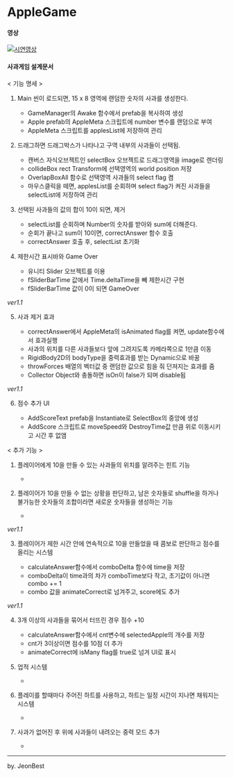 # AppleGame

#### 영상

[![시연영상](./version/thumnail_ver1.1.jpg)](./version/시연영상_ver.1.1.mkv)

#### 사과게임 설계문서

< 기능 명세 >

1. Main 씬이 로드되면, 15 x 8 영역에 랜덤한 숫자의 사과를 생성한다.

   - GameManager의 Awake 함수에서 prefab을 복사하여 생성
   - Apple prefab의 AppleMeta 스크립트에 number 변수를 랜덤으로 부여
   - AppleMeta 스크립트를 applesList에 저장하여 관리

2. 드래그하면 드래그박스가 나타나고 구역 내부의 사과들이 선택됨.

   - 캔버스 자식오브젝트인 selectBox 오브젝트로 드래그영역을 image로 렌더링
   - collideBox rect Transform에 선택영역의 world position 저장
   - OverlapBoxAll 함수로 선택영역 사과들의 select flag 켬
   - 마우스클릭을 떼면, applesList를 순회하며 select flag가 켜진 사과들을 selectList에 저장하여 관리

3. 선택된 사과들의 값의 합이 10이 되면, 제거

   - selectList를 순회하며 Number의 숫자를 받아와 sum에 더해준다.
   - 순회가 끝나고 sum이 10이면, correctAnswer 함수 호출
   - correctAnswer 호출 후, selectList 초기화

4. 제한시간 표시바와 Game Over

   - 유니티 Slider 오브젝트를 이용
   - fSliderBarTime 값에서 Time.deltaTime을 빼 제한시간 구현
   - fSliderBarTime 값이 0이 되면 GameOver

*ver1.1*

5. 사과 제거 효과

   - correctAnswer에서 AppleMeta의 isAnimated flag를 켜면, update함수에서 효과실행
   - 사과의 위치를 다른 사과들보다 앞에 그려지도록 카메라쪽으로 1만큼 이동
   - RigidBody2D의 bodyType을 중력효과를 받는 Dynamic으로 바꿈
   - throwForces 배열의 벡터값 중 랜덤한 값으로 힘을 줘 던져지는 효과를 줌
   - Collector Object와 충돌하면 isOn이 false가 되며 disable됨

*ver1.1*

6. 점수 추가 UI

   - AddScoreText prefab을 Instantiate로 SelectBox의 중앙에 생성
   - AddScore 스크립트로 moveSpeed와 DestroyTime값 만큼 위로 이동시키고 시간 후 없앰

< 추가 기능 >

1. 플레이어에게 10을 만들 수 있는 사과들의 위치를 알려주는 힌트 기능

   -

2. 플레이어가 10을 만들 수 없는 상황을 판단하고, 남은 숫자들로 shuffle을 하거나 불가능한 숫자들의 조합이라면 새로운 숫자들을 생성하는 기능

   -

*ver1.1*

3. 플레이어가 제한 시간 안에 연속적으로 10을 만들었을 때 콤보로 판단하고 점수를 올리는 시스템

   - calculateAnswer함수에서 comboDelta 함수에 time을 저장
   - comboDelta이 time과의 차가 comboTime보다 작고, 초기값이 아니면 combo += 1
   - combo 값을 animateCorrect로 넘겨주고, score에도 추가

*ver1.1*

4. 3개 이상의 사과들을 묶어서 터뜨린 경우 점수 +10

   - calculateAnswer함수에서 cnt변수에 selectedApple의 개수를 저장
   - cnt가 3이상이면 점수를 10점 더 추가
   - animateCorrect에 isMany flag를 true로 넘겨 UI로 표시

5. 업적 시스템

   -

6. 플레이를 할때마다 주어진 하트를 사용하고, 하트는 일정 시간이 지나면 채워지는 시스템

   -

7. 사과가 없어진 후 위에 사과들이 내려오는 중력 모드 추가

   - 

---

by. JeonBest
